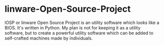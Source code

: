 # linware-Open-Source-Project
lOSP or linware Open Source Project is an utility software which looks like a BIOS. It's written in Python. My plan is not for keeping it as a utility software, but to create a powerful utility software which can be added to self-crafted machines made by individuals.
